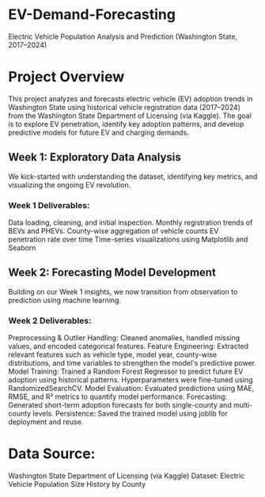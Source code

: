 # EV-Demand-Forecasting
Electric Vehicle Population Analysis and Prediction (Washington State, 2017–2024)

# Project Overview
This project analyzes and forecasts electric vehicle (EV) adoption trends in Washington State using historical vehicle registration data (2017–2024) from the Washington State Department of Licensing (via Kaggle). The goal is to explore EV penetration, identify key adoption patterns, and develop predictive models for future EV and charging demands.

## Week 1: Exploratory Data Analysis
We kick-started with understanding the dataset, identifying key metrics, and visualizing the ongoing EV revolution.

### Week 1 Deliverables:
Data loading, cleaning, and initial inspection.
Monthly registration trends of BEVs and PHEVs.
County-wise aggregation of vehicle counts
EV penetration rate over time
Time-series visualizations using Matplotlib and Seaborn

## Week 2: Forecasting Model Development
Building on our Week 1 insights, we now transition from observation to prediction using machine learning.

### Week 2 Deliverables:
Preprocessing & Outlier Handling:
Cleaned anomalies, handled missing values, and encoded categorical features.
Feature Engineering:
Extracted relevant features such as vehicle type, model year, county-wise distributions, and time variables to strengthen the model's predictive power.
Model Training:
Trained a Random Forest Regressor to predict future EV adoption using historical patterns. Hyperparameters were fine-tuned using RandomizedSearchCV.
Model Evaluation:
Evaluated predictions using MAE, RMSE, and R² metrics to quantify model performance.
Forecasting:
Generated short-term adoption forecasts for both single-county and multi-county levels.
Persistence:
Saved the trained model using joblib for deployment and reuse.

# Data Source:
Washington State Department of Licensing (via Kaggle)
Dataset: Electric Vehicle Population Size History by County

